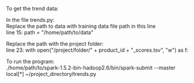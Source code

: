 To get the trend data:  


In the file trends.py:  
Replace the path to data with training data file path in this line   
line 15: path = "/home/path/to/data"  

Replace the path with the project folder:  
line 23: with open("/project/folder/" + product_id + "_scores.tsv", "w") as f:  

To run the program:  
./home/path/to/spark-1.5.2-bin-hadoop2.6/bin/spark-submit --master local[*] ~/project_directory/trends.py  
